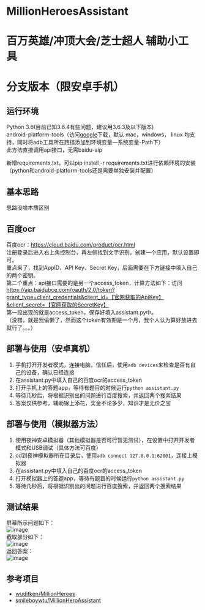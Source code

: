 # MillionHeroesAssistant

# 百万英雄/冲顶大会/芝士超人 辅助小工具
# 分支版本（限安卓手机）

## 运行环境
Python 3.6(目前已知3.6.4有些问题，建议用3.6.3及以下版本)<br/>
android-platform-tools（访问[google](https://developer.android.google.cn/studio/releases/platform-tools.html)下载，默认 mac，windows， linux 均支持，同时将adb工具所在路径添加到环境变量—系统变量-Path下）<br/>
此方法直接调用api接口，无需baidu-aip<br/>

新增requirements.txt，可以pip install -r requirements.txt进行依赖环境的安装（python和android-platform-tools还是需要单独安装并配置）

## 基本思路
思路没啥本质区别
## 百度ocr
百度ocr：https://cloud.baidu.com/product/ocr.html<br/>
注册登录后进入右上角控制台，再左侧找到文字识别，创建一个应用，默认设置即可。<br/>
重点来了，找到AppID、API Key、Secret Key，后面需要在下方链接中填入自己的两个密钥。<br/>
第二个重点：api接口需要的是另一个access_token，计算方法如下：访问<br/>
https://aip.baidubce.com/oauth/2.0/token?grant_type=client_credentials&client_id=【官网获取的ApiKey】&client_secret=【官网获取的SecretKey】<br/>
第一段出现的就是access_token，保存好填入assistant.py中。<br/>
（没错，就是我偷懒了，然而这个token有效期是一个月，我个人认为算好放进去就行了。。。）

## 部署与使用（安卓真机）
1. 手机打开开发者模式，连接电脑，信任后，使用`adb devices`来检查是否有自己的设备，确认已经连接
2. 在assistant.py中填入自己的百度ocr的access_token
3. 打开手机上的答题app，等待有题目的时候运行`python assistant.py`
4. 等待几秒后，将根据识别出的问题进行百度搜索，并返回两个搜索结果
5. 答案仅供参考，辅助锦上添花，奖金不论多少，知识才是无价之宝

## 部署与使用（模拟器方法）
1. 使用夜神安卓模拟器（其他模拟器是否可行暂无测试），在设置中打开开发者模式和USB调试（具体方法可百度）
2. cd到夜神模拟器所在目录后，使用`adb connect 127.0.0.1:62001`，连接上模拟器
3. 在assistant.py中填入自己的百度ocr的access_token
4. 打开模拟器上的答题app，等待有题目的时候运行`python assistant.py`
5. 等待几秒后，将根据识别出的问题进行百度搜索，并返回两个搜索结果

## 测试结果
屏幕所示问题如下：<br/>
![image](https://github.com/yyzhou94/MillionHeroesAssistant/blob/master/screenshot.png?raw=true)<br/>
截取部分如下：<br/>
![image](https://github.com/yyzhou94/MillionHeroesAssistant/blob/master/crop_test1.png?raw=true)<br/>
返回答案：<br/>
![image](https://github.com/yyzhou94/MillionHeroesAssistant/blob/master/1.PNG)<br/>

## 参考项目
- [wuditken/MillionHeroes](https://github.com/wuditken/MillionHeroes)
- [smileboywtu/MillionHeroAssistant](https://github.com/smileboywtu/MillionHeroAssistant)

